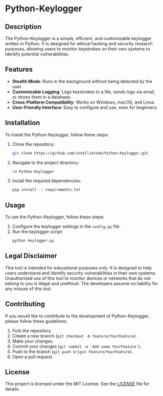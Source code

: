 # Python-Keylogger

## Description
The Python-Keylogger is a simple, efficient, and customizable keylogger written in Python. It is designed for ethical hacking and security research purposes, allowing users to monitor keystrokes on their own systems to identify potential vulnerabilities.

## Features
- **Stealth Mode**: Runs in the background without being detected by the user.
- **Customizable Logging**: Logs keystrokes to a file, sends logs via email, or stores them in a database.
- **Cross-Platform Compatibility**: Works on Windows, macOS, and Linux.
- **User-Friendly Interface**: Easy to configure and use, even for beginners.

## Installation
To install the Python-Keylogger, follow these steps:
1. Clone the repository:
    ```bash
    git clone https://github.com/intelli4code/Python-Keylogger.git
    ```
2. Navigate to the project directory:
    ```bash
    cd Python-Keylogger
    ```
3. Install the required dependencies:
    ```bash
    pip install -r requirements.txt
    ```

## Usage
To use the Python-Keylogger, follow these steps:
1. Configure the keylogger settings in the `config.py` file.
2. Run the keylogger script:
    ```bash
    python keylogger.py
    ```

## Legal Disclaimer
This tool is intended for educational purposes only. It is designed to help users understand and identify security vulnerabilities in their own systems. Unauthorized use of this tool to monitor devices or networks that do not belong to you is illegal and unethical. The developers assume no liability for any misuse of this tool.

## Contributing
If you would like to contribute to the development of Python-Keylogger, please follow these guidelines:
1. Fork the repository.
2. Create a new branch (`git checkout -b feature/YourFeature`).
3. Make your changes.
4. Commit your changes (`git commit -m 'Add some YourFeature'`).
5. Push to the branch (`git push origin feature/YourFeature`).
6. Open a pull request.

## License
This project is licensed under the MIT License. See the [LICENSE](LICENSE) file for details.
